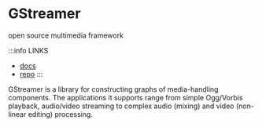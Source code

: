# GStreamer

open source multimedia framework

:::info LINKS

- [docs](https://gstreamer.freedesktop.org/documentation/)
- [repo](https://github.com/GStreamer/gstreamer)
:::

GStreamer is a library for constructing graphs of media-handling components. The applications it supports range from simple Ogg/Vorbis playback, audio/video streaming to complex audio (mixing) and video (non-linear editing) processing.
